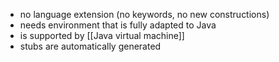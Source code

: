 - no language extension (no keywords, no new constructions)
- needs environment that is fully adapted to Java
- is supported by [[Java virtual machine]]
- stubs are automatically generated